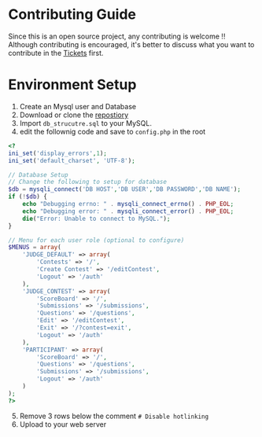 # Contributing Guide
Since this is an open source project, any contributing is welcome !!
Although contributing is encouraged, it's better to discuss what you want to contribute in the [Tickets](https://sourceforge.net/p/iqac/tickets/) first.
# Environment Setup
1. Create an Mysql user and Database
2. Download or clone the [repostiory](https://sourceforge.net/p/iqac/code/)
3. Import `db_strucutre.sql` to your MySQL.
4. edit the follownig code and save to `config.php` in the root
```php
<?
ini_set('display_errors',1);
ini_set('default_charset', 'UTF-8');

// Database Setup
// Change the following to setup for database
$db = mysqli_connect('DB HOST','DB USER','DB PASSWORD','DB NAME');
if (!$db) {
    echo "Debugging errno: " . mysqli_connect_errno() . PHP_EOL;
    echo "Debugging error: " . mysqli_connect_error() . PHP_EOL;
    die("Error: Unable to connect to MySQL.");
}

// Menu for each user role (optional to configure)
$MENUS = array(
	'JUDGE_DEFAULT' => array(
		'Contests' => '/',
		'Create Contest' => '/editContest',
		'Logout' => '/auth' 
	),
	'JUDGE_CONTEST' => array(
		'ScoreBoard' => '/',
		'Submissions' => '/submissions',
		'Questions' => '/questions',
		'Edit' => '/editContest',
		'Exit' => '/?contest=exit',
		'Logout' => '/auth'
	),
	'PARTICIPANT' => array(
		'ScoreBoard' => '/',
		'Questions' => '/questions',
		'Submissions' => '/submissions',
		'Logout' => '/auth'
	)
);
?>
```
5. Remove 3 rows below the comment `# Disable hotlinking`
6. Upload to your web server
